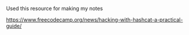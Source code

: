 Used this resource for making my notes

https://www.freecodecamp.org/news/hacking-with-hashcat-a-practical-guide/


